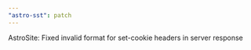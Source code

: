 ```yaml
---
"astro-sst": patch
---
```


AstroSite: Fixed invalid format for set-cookie headers in server response
